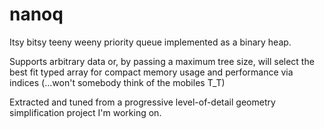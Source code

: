 
# nanoq

Itsy bitsy teeny weeny priority queue implemented as a binary heap.

Supports arbitrary data or, by passing a maximum tree size, will select the best fit typed array for compact memory usage and performance via indices (...won't somebody think of the mobiles T_T)

Extracted and tuned from a progressive level-of-detail geometry simplification project I'm working on.
